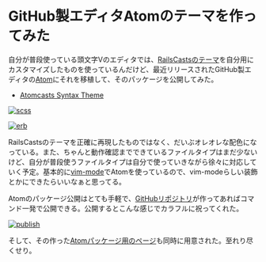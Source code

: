 # GitHub製エディタAtomのテーマを作ってみた

自分が普段使っている頭文字Vのエディタでは、[RailsCastsのテーマ](http://railscasts.com/about)を自分用にカスタマイズしたものを使っているんだけど、最近リリースされたGitHub製エディタの[Atom](https://atom.io/)にそれを移植して、そのパッケージを公開してみた。

- [Atomcasts Syntax Theme](https://atom.io/packages/atomcasts-syntax)

[![scss](https://raw.github.com/ruedap/atomcasts-syntax/master/screenshots/scss.png)](https://atom.io/packages/atomcasts-syntax)

[![erb](https://raw.github.com/ruedap/atomcasts-syntax/master/screenshots/erb.png)](https://atom.io/packages/atomcasts-syntax)

RailsCastsのテーマを正確に再現したものではなく、だいぶオレオレな配色になっている。また、ちゃんと動作確認までできているファイルタイプはまだ少ないけど、自分が普段使うファイルタイプは自分で使っていきながら徐々に対応していく予定。基本的に[vim-mode](https://github.com/atom/vim-mode)でAtomを使っているので、vim-modeらしい装飾とかにできたらいいなぁと思ってる。

Atomのパッケージ公開はとても手軽で、[GitHubリポジトリ](https://github.com/ruedap/atomcasts-syntax)が作ってあればコマンド一発で公開できる。公開するとこんな感じでカラフルに祝ってくれた。

[![publish](/assets/2014/03/06/atomcasts-syntax.png)](https://atom.io/packages/atomcasts-syntax)

そして、その作った[Atomパッケージ用のページ](https://atom.io/packages/atomcasts-syntax)も同時に用意された。至れり尽くせり。

